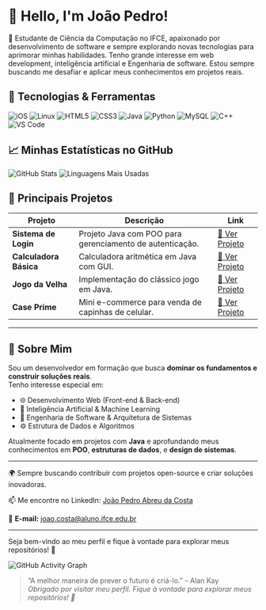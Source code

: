 # 👋 Hello, I'm João Pedro!

🚀 Estudante de Ciência da Computação no IFCE, apaixonado por desenvolvimento de software e sempre explorando novas tecnologias para aprimorar minhas habilidades. Tenho grande interesse em web development, inteligência artificial e Engenharia de software. Estou sempre buscando me desafiar e aplicar meus conhecimentos em projetos reais.

## 🔧 Tecnologias & Ferramentas

![iOS](https://img.shields.io/badge/iOS-000000?style=for-the-badge&logo=ios&logoColor=white)
![Linux](https://img.shields.io/badge/Linux-FCC624?style=for-the-badge&logo=linux&logoColor=black)
![HTML5](https://img.shields.io/badge/html5-%23E34F26.svg?style=for-the-badge&logo=html5&logoColor=white)
![CSS3](https://img.shields.io/badge/css3-%231572B6.svg?style=for-the-badge&logo=css3&logoColor=white)
![Java](https://img.shields.io/badge/java-%23ED8B00.svg?style=for-the-badge&logo=openjdk&logoColor=white)
![Python](https://img.shields.io/badge/python-3670A0?style=for-the-badge&logo=python&logoColor=ffdd54)
![MySQL](https://img.shields.io/badge/mysql-4479A1.svg?style=for-the-badge&logo=mysql&logoColor=white)
![C++](https://img.shields.io/badge/c++-%2300599C.svg?style=for-the-badge&logo=c%2B%2B&logoColor=white)
![VS Code](https://img.shields.io/badge/VS_Code-007ACC?style=for-the-badge&logo=visual-studio-code&logoColor=white)

## 📈 Minhas Estatísticas no GitHub

![GitHub Stats](https://github-readme-stats.vercel.app/api?username=ByJoao1&show_icons=true&theme=radical)
![Linguagens Mais Usadas](https://github-readme-stats.vercel.app/api/top-langs/?username=ByJoao1&layout=compact&theme=radical)



## 💼 Principais Projetos

| Projeto | Descrição | Link |
|--------|-----------|------|
| **Sistema de Login** | Projeto Java com POO para gerenciamento de autenticação. | [🔗 Ver Projeto](https://github.com/ByJoao1/SISTEMA-DE-LOGIN) |
| **Calculadora Básica** | Calculadora aritmética em Java com GUI. | [🔗 Ver Projeto](https://github.com/ByJoao1/CALCULADORA-BASICA) |
| **Jogo da Velha** | Implementação do clássico jogo em Java. | [🔗 Ver Projeto](https://github.com/ByJoao1/JOGO-DA-VELHA) |
| **Case Prime** | Mini e-commerce para venda de capinhas de celular. | [🔗 Ver Projeto](https://github.com/ByJoao1/CASE-PRIME) |

---

## 🚀 Sobre Mim

Sou um desenvolvedor em formação que busca **dominar os fundamentos e construir soluções reais**.  
Tenho interesse especial em:

- 🌐 Desenvolvimento Web (Front-end & Back-end)
- 🧠 Inteligência Artificial & Machine Learning
- 🧱 Engenharia de Software & Arquitetura de Sistemas
- ⚙️ Estrutura de Dados e Algoritmos

Atualmente focado em projetos com **Java** e aprofundando meus conhecimentos em **POO**, **estruturas de dados**, e **design de sistemas**.

---

🌍 Sempre buscando contribuir com projetos open-source e criar soluções inovadoras.

📫 Me encontre no LinkedIn: [João Pedro Abreu da Costa](https://www.linkedin.com/in/jo%C3%A3o-pedro-abreu-da-costa-398616286) 

📩 **E-mail:** joao.costa@aluno.ifce.edu.br 

---

Seja bem-vindo ao meu perfil e fique à vontade para explorar meus repositórios! 🚀





![GitHub Activity Graph](https://github-readme-activity-graph.vercel.app/graph?username=ByJoao1&theme=xcode)


> “A melhor maneira de prever o futuro é criá-lo.” – Alan Kay  
> *Obrigado por visitar meu perfil. Fique à vontade para explorar meus repositórios! 🚀*
